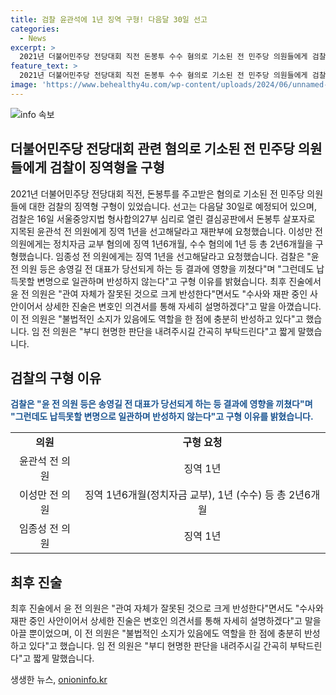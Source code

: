 ```yaml
---
title: 검찰 윤관석에 1년 징역 구형! 다음달 30일 선고
categories:
  - News
excerpt: >
  2021년 더불어민주당 전당대회 직전 돈봉투 수수 혐의로 기소된 전 민주당 의원들에게 검찰이 징역형을 구형했다. 윤관석 전 의원에게는 징역 1년을 요청하고, 이성만 전 의원에게는 총 2년6개월의 구형을 선고했다. 검찰은 결과에 영향을 끼친다며 구형 이유를 강조했고, 윤 전 의원은 관여 자체가 잘못된 것으로 크게 반성한다고 하며 변호인 의견서를 통해 상세한 진술을 약속했다. 이에 대해 이 전 의원은 불법적 소지를 반성하고 있다고 밝혔고, 임 전 의원은 현명한 판단을 부탁드린다고 말했다. 
feature_text: >
  2021년 더불어민주당 전당대회 직전 돈봉투 수수 혐의로 기소된 전 민주당 의원들에게 검찰이 징역형을 구형했다. 윤관석 전 의원에게는 징역 1년을 요청하고, 이성만 전 의원에게는 총 2년6개월의 구형을 선고했다. 검찰은 결과에 영향을 끼친다며 구형 이유를 강조했고, 윤 전 의원은 관여 자체가 잘못된 것으로 크게 반성한다고 하며 변호인 의견서를 통해 상세한 진술을 약속했다. 이에 대해 이 전 의원은 불법적 소지를 반성하고 있다고 밝혔고, 임 전 의원은 현명한 판단을 부탁드린다고 말했다. 
image: 'https://www.behealthy4u.com/wp-content/uploads/2024/06/unnamed-file.png'
---
```


<p><img src="https://www.behealthy4u.com/wp-content/uploads/2024/06/unnamed-file.png" alt="info 속보" /></p>

<h2 data-ke-size="size26">더불어민주당 전당대회 관련 혐의로 기소된 전 민주당 의원들에게 검찰이 징역형을 구형</h2>

<p data-ke-size="size16">2021년 더불어민주당 전당대회 직전, 돈봉투를 주고받은 혐의로 기소된 전 민주당 의원들에 대한 검찰의 징역형 구형이 있었습니다. 선고는 다음달 30일로 예정되어 있으며, 검찰은 16일 서울중앙지법 형사합의27부 심리로 열린 결심공판에서 돈봉투 살포자로 지목된 윤관석 전 의원에게 징역 1년을 선고해달라고 재판부에 요청했습니다. 이성만 전 의원에게는 정치자금 교부 혐의에 징역 1년6개월, 수수 혐의에 1년 등 총 2년6개월을 구형했습니다. 임종성 전 의원에게는 징역 1년을 선고해달라고 요청했습니다. 검찰은 "윤 전 의원 등은 송영길 전 대표가 당선되게 하는 등 결과에 영향을 끼쳤다"며 "그런데도 납득못할 변명으로 일관하며 반성하지 않는다"고 구형 이유를 밝혔습니다. 최후 진술에서 윤 전 의원은 "관여 자체가 잘못된 것으로 크게 반성한다"면서도 "수사와 재판 중인 사안이어서 상세한 진술은 변호인 의견서를 통해 자세히 설명하겠다"고 말을 아꼈습니다. 이 전 의원은 "불법적인 소지가 있음에도 역할을 한 점에 충분히 반성하고 있다"고 했습니다. 임 전 의원은 "부디 현명한 판단을 내려주시길 간곡히 부탁드린다"고 짧게 말했습니다.</p>

<h2 data-ke-size="size26">검찰의 구형 이유</h2>

<p data-ke-size="size16"><b><span style="color: #1a5490;">검찰은 "윤 전 의원 등은 송영길 전 대표가 당선되게 하는 등 결과에 영향을 끼쳤다"며 "그런데도 납득못할 변명으로 일관하며 반성하지 않는다"고 구형 이유를 밝혔습니다.</span></b></p>

<table>
<tbody>
<tr>
<td style="text-align: center; height: 17px;"><b>의원</b></td>
<td style="text-align: center; height: 17px;"><b>구형 요청</b></td>
</tr>
<tr>
<td style="text-align: center; height: 17px;">윤관석 전 의원</td>
<td style="text-align: center; height: 17px;">징역 1년</td>
</tr>
<tr>
<td style="text-align: center; height: 17px;">이성만 전 의원</td>
<td style="text-align: center; height: 17px;">징역 1년6개월(정치자금 교부), 1년 (수수) 등 총 2년6개월</td>
</tr>
<tr>
<td style="text-align: center; height: 17px;">임종성 전 의원</td>
<td style="text-align: center; height: 17px;">징역 1년</td>
</tr>
</tbody>
</table>

<h2 data-ke-size="size26">최후 진술</h2>

<p data-ke-size="size16">최후 진술에서 윤 전 의원은 "관여 자체가 잘못된 것으로 크게 반성한다"면서도 "수사와 재판 중인 사안이어서 상세한 진술은 변호인 의견서를 통해 자세히 설명하겠다"고 말을 아끌 뿐이었으며, 이 전 의원은 "불법적인 소지가 있음에도 역할을 한 점에 충분히 반성하고 있다"고 했습니다. 임 전 의원은 "부디 현명한 판단을 내려주시길 간곡히 부탁드린다"고 짧게 말했습니다.</p>
생생한 뉴스, <a href="https://onioninfo.kr" rel="dofollow">onioninfo.kr</a>


